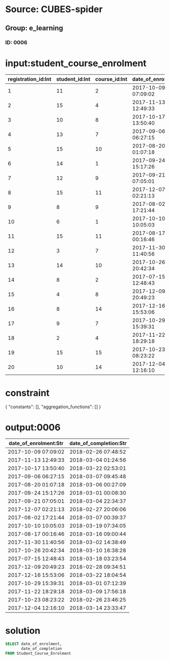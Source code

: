 # Source: CUBES-spider
## Group: e_learning
### ID: 0006

# input:student_course_enrolment

| registration_id:Int | student_id:Int | course_id:Int | date_of_enrolment:Str | date_of_completion:Str |
|---|---|---|---|---|
| 1 | 11 | 2 | 2017-10-09 07:09:02 | 2018-02-26 07:48:52 |
| 2 | 15 | 4 | 2017-11-13 12:49:33 | 2018-03-04 01:24:56 |
| 3 | 10 | 8 | 2017-10-17 13:50:40 | 2018-03-22 02:53:01 |
| 4 | 13 | 7 | 2017-09-06 06:27:15 | 2018-03-07 09:45:48 |
| 5 | 15 | 10 | 2017-08-20 01:07:18 | 2018-03-06 00:27:09 |
| 6 | 14 | 1 | 2017-09-24 15:17:26 | 2018-03-01 00:08:30 |
| 7 | 12 | 9 | 2017-09-21 07:05:01 | 2018-03-04 22:34:37 |
| 8 | 15 | 11 | 2017-12-07 02:21:13 | 2018-02-27 20:06:06 |
| 9 | 8 | 9 | 2017-08-02 17:21:44 | 2018-03-07 00:39:37 |
| 10 | 6 | 1 | 2017-10-10 10:05:03 | 2018-03-19 07:34:05 |
| 11 | 15 | 11 | 2017-08-17 00:16:46 | 2018-03-16 09:00:44 |
| 12 | 3 | 7 | 2017-11-30 11:40:56 | 2018-03-02 14:38:49 |
| 13 | 14 | 10 | 2017-10-26 20:42:34 | 2018-03-10 16:38:28 |
| 14 | 8 | 2 | 2017-07-15 12:48:43 | 2018-03-18 03:23:54 |
| 15 | 4 | 8 | 2017-12-09 20:49:23 | 2018-02-28 09:34:51 |
| 16 | 8 | 14 | 2017-12-16 15:53:06 | 2018-03-22 18:04:54 |
| 17 | 9 | 7 | 2017-10-29 15:39:31 | 2018-03-01 07:12:39 |
| 18 | 2 | 4 | 2017-11-22 18:29:18 | 2018-03-09 17:56:18 |
| 19 | 15 | 15 | 2017-10-23 08:23:22 | 2018-02-26 23:46:25 |
| 20 | 10 | 14 | 2017-12-04 12:16:10 | 2018-03-14 23:33:47 |

# constraint

{
  "constants": [],
  "aggregation_functions": []
}

# output:0006

| date_of_enrolment:Str | date_of_completion:Str |
|---|---|
| 2017-10-09 07:09:02 | 2018-02-26 07:48:52 |
| 2017-11-13 12:49:33 | 2018-03-04 01:24:56 |
| 2017-10-17 13:50:40 | 2018-03-22 02:53:01 |
| 2017-09-06 06:27:15 | 2018-03-07 09:45:48 |
| 2017-08-20 01:07:18 | 2018-03-06 00:27:09 |
| 2017-09-24 15:17:26 | 2018-03-01 00:08:30 |
| 2017-09-21 07:05:01 | 2018-03-04 22:34:37 |
| 2017-12-07 02:21:13 | 2018-02-27 20:06:06 |
| 2017-08-02 17:21:44 | 2018-03-07 00:39:37 |
| 2017-10-10 10:05:03 | 2018-03-19 07:34:05 |
| 2017-08-17 00:16:46 | 2018-03-16 09:00:44 |
| 2017-11-30 11:40:56 | 2018-03-02 14:38:49 |
| 2017-10-26 20:42:34 | 2018-03-10 16:38:28 |
| 2017-07-15 12:48:43 | 2018-03-18 03:23:54 |
| 2017-12-09 20:49:23 | 2018-02-28 09:34:51 |
| 2017-12-16 15:53:06 | 2018-03-22 18:04:54 |
| 2017-10-29 15:39:31 | 2018-03-01 07:12:39 |
| 2017-11-22 18:29:18 | 2018-03-09 17:56:18 |
| 2017-10-23 08:23:22 | 2018-02-26 23:46:25 |
| 2017-12-04 12:16:10 | 2018-03-14 23:33:47 |

# solution

```sql
SELECT date_of_enrolment,
       date_of_completion
FROM Student_Course_Enrolment
```
